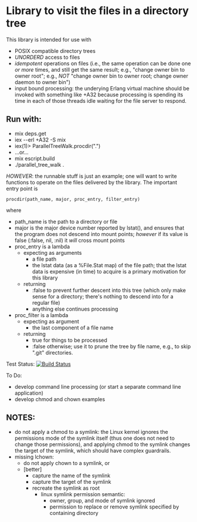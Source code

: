 Library to visit the files in a directory tree
==============================================

This library is intended for use with

* POSIX compatible directory trees
* *UNORDERD* access to files
* *idempotent* operations on files (i.e., the same operation can be done one *or more* times, and still get the same result; e.g., "change owner bin to owner root"; e.g., *NOT* "change owner bin to owner root; change owner daemon to owner bin")
* input bound processing: the underying Erlang virtual machine should be invoked with something like +A32 because processing is spending its time in each of those threads idle waiting for the file server to respond.

Run with:
---------
* mix deps.get
* iex --erl +A32 -S mix
* iex(1)> ParallelTreeWalk.procdir(".")
* ...or...
* mix escript.build
* ./parallel_tree_walk .

*HOWEVER*: the runnable stuff is just an example; one will want to write functions to operate on the files delivered by the library.  The important entry point is

    procdir(path_name, major, proc_entry, filter_entry)

where

* path_name is the path to a directory or file
* major is the major device number reported by lstat(), and ensures that the program does not descend into mount points; *however* if its value is false (:false, nil, :nil) it *will* cross mount points
* proc_entry is a lambda
  * expecting as arguments
    * a file path
    * the lstat data (as a %File.Stat map) of the file path; that the lstat data is expensive (in time) to acquire is a primary motivation for this library
  * returning
    * :false to prevent further descent into this tree (which only make sense for a directory; there's nothing to descend into for a regular file)
    * anything else continues processing
* proc_filter is a lambda
  * expecting as argument
    * the last component of a file name
  * returning
    * true for things to be processed
    * :false otherwise; use it to prune the tree by file name, e.g., to skip ".git" directories.

Test Status: [![Build Status](https://travis-ci.org/thomasbuttler/ParallelTreeWalk.svg?branch=master)](https://travis-ci.org/thomasbuttler/ParallelTreeWalk)

To Do:

* develop command line processing (or start a separate command line application)
* develop chmod and chown examples

NOTES:
------

* do not apply a chmod to a symlink: the Linux kernel ignores the permissions mode of the symlink itself (thus one does not need to change those permissions), and applying chmod to the symlink changes the target of the symlink, which should have complex guardrails.
* missing lchown:
  * do not apply chown to a symlink, or
  * [better]
    * capture the name of the symlink
    * capture the target of the symlink
    * recreate the symlink as root
      * linux symlink permission semantic:
        * owner, group, and mode of symlink ignored
        * permission to replace or remove symlink specified by containing directory

